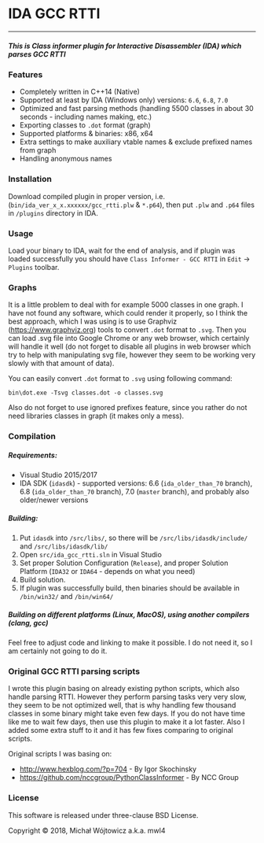 # IDA GCC RTTI
---
##### This is Class informer plugin for Interactive Disassembler (IDA) which parses GCC RTTI

### Features
* Completely written in C++14 (Native)
* Supported at least by IDA (Windows only) versions: `6.6`, `6.8`, `7.0`
* Optimized and fast parsing methods (handling 5500 classes in about 30 seconds - including names making, etc.)
* Exporting classes to `.dot` format (graph)
* Supported platforms & binaries: x86, x64
* Extra settings to make auxiliary vtable names & exclude prefixed names from graph
* Handling anonymous names

### Installation
Download compiled plugin in proper version, i.e. (`bin/ida_ver_x_x.xxxxxx/gcc_rtti.plw` & `*.p64`), then put `.plw` and `.p64` files in `/plugins` directory in IDA. 

### Usage
Load your binary to IDA, wait for the end of analysis, and if plugin was loaded successfully you should have `Class Informer - GCC RTTI` in `Edit` -> `Plugins` toolbar. 

### Graphs
It is a little problem to deal with for example 5000 classes in one graph. I have not found any software, which could render it properly, so I think the best approach, which I was using is to use Graphviz (https://www.graphviz.org) tools to convert `.dot` format to `.svg`. Then you can load .svg file into Google Chrome or any web browser, which certainly will handle it well (do not forget to disable all plugins in web browser which try to help with manipulating svg file, however they seem to be working very slowly with that amount of data).

You can easily convert `.dot` format to `.svg` using following command:

``bin\dot.exe -Tsvg classes.dot -o classes.svg``

Also do not forget to use ignored prefixes feature, since you rather do not need libraries classes in graph (it makes only a mess).

### Compilation
##### Requirements:
* Visual Studio 2015/2017
* IDA SDK (`idasdk`) - supported versions: 6.6 (`ida_older_than_70` branch), 6.8  (`ida_older_than_70` branch), 7.0 (`master` branch), and probably also older/newer versions

##### Building:
1. Put `idasdk` into `/src/libs/`, so there will be `/src/libs/idasdk/include/` and `/src/libs/idasdk/lib/`
2. Open `src/ida_gcc_rtti.sln` in Visual Studio
3. Set proper Solution Configuration (`Release`), and proper Solution Platform (`IDA32` or `IDA64` - depends on what you need)
4. Build solution.
5. If plugin was successfully build, then binaries should be available in `/bin/win32/` and `/bin/win64/`

##### Building on different platforms (Linux, MacOS), using another compilers (clang, gcc)
Feel free to adjust code and linking to make it possible. I do not need it, so I am certainly not going to do it. 

### Original GCC RTTI parsing scripts
I wrote this plugin basing on already existing python scripts, which also handle parsing RTTI. However they perform parsing tasks very very slow, they seem to be not optimized well, that is why handling few thousand classes in some binary might take even few days. If you do not have time like me to wait few days, then use this plugin to make it a lot faster. Also I added some extra stuff to it and it has few fixes comparing to original scripts.

Original scripts I was basing on:
* http://www.hexblog.com/?p=704 - By Igor Skochinsky
* https://github.com/nccgroup/PythonClassInformer - By NCC Group

### License
This software is released under three-clause BSD License.

Copyright © 2018, Michał Wójtowicz a.k.a. mwl4
